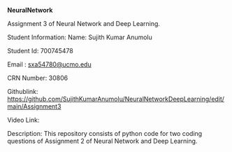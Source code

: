 **NeuralNetwork**

Assignment 3 of Neural Network and Deep Learning.

Student Information: Name: Sujith Kumar Anumolu

Student Id: 700745478

Email : sxa54780@ucmo.edu

CRN Number: 30806

Githublink: https://github.com/SujithKumarAnumolu/NeuralNetworkDeepLearning/edit/main/Assignment3

Video Link: 

Description: This repository consists of python code for two coding questions of Assignment 2 of Neural Network and Deep Learning.
